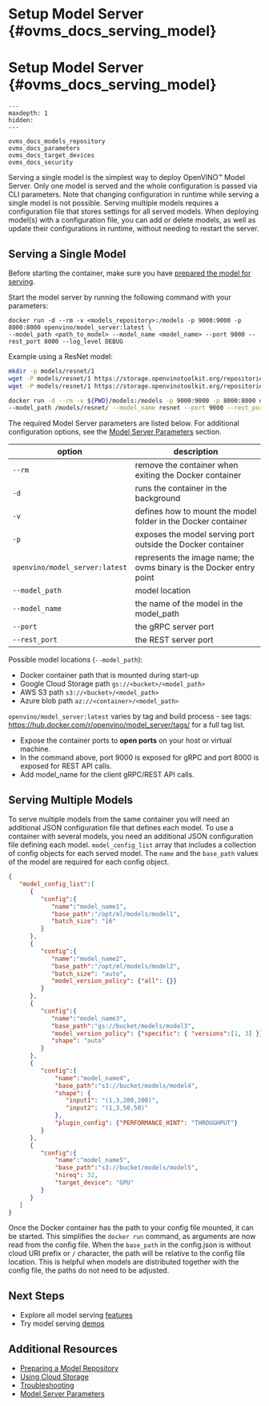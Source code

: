 # Setup Model Server {#ovms_docs_serving_model}
# Setup Model Server {#ovms_docs_serving_model}

```{toctree}
---
maxdepth: 1
hidden:
---

ovms_docs_models_repository
ovms_docs_parameters
ovms_docs_target_devices
ovms_docs_security
```

Serving a single model is the simplest way to deploy OpenVINO™ Model Server. Only one model is served and the whole configuration is passed via CLI parameters.
Note that changing configuration in runtime while serving a single model is not possible. Serving multiple models requires a configuration file that stores settings for all served models. 
When deploying model(s) with a configuration file, you can add or delete models, as well as update their configurations in runtime, without needing to restart the server.

## Serving a Single Model

Before starting the container, make sure you have [prepared the model for serving](models_repository.md).

Start the model server by running the following command with your parameters: 

```
docker run -d --rm -v <models_repository>:/models -p 9000:9000 -p 8000:8000 openvino/model_server:latest \
--model_path <path_to_model> --model_name <model_name> --port 9000 --rest_port 8000 --log_level DEBUG
```

Example using a ResNet model:

```bash
mkdir -p models/resnet/1
wget -P models/resnet/1 https://storage.openvinotoolkit.org/repositories/open_model_zoo/2022.1/models_bin/2/resnet50-binary-0001/FP32-INT1/resnet50-binary-0001.bin
wget -P models/resnet/1 https://storage.openvinotoolkit.org/repositories/open_model_zoo/2022.1/models_bin/2/resnet50-binary-0001/FP32-INT1/resnet50-binary-0001.xml

docker run -d --rm -v ${PWD}/models:/models -p 9000:9000 -p 8000:8000 openvino/model_server:latest \
--model_path /models/resnet/ --model_name resnet --port 9000 --rest_port 8000 --log_level DEBUG
```

The required Model Server parameters are listed below. For additional configuration options, see the [Model Server Parameters](parameters.md) section.

| option                         | description                                                            |
|--------------------------------|------------------------------------------------------------------------|
| `--rm`                         | remove the container when exiting the Docker container                 |
| `-d`                           | runs the container in the background                                   |
| `-v`                           | defines how to mount the model folder in the Docker container          |
| `-p`                           | exposes the model serving port outside the Docker container            |
| `openvino/model_server:latest` | represents the image name; the ovms binary is the Docker entry point   |
| `--model_path`                 | model location                                                         |
| `--model_name`                 | the name of the model in the model_path                                |
| `--port`                       | the gRPC server port                                                   |
| `--rest_port`                  | the REST server port                                                   |

Possible model locations (`--model_path`):
* Docker container path that is mounted during start-up
* Google Cloud Storage path `gs://<bucket>/<model_path>`
* AWS S3 path `s3://<bucket>/<model_path>`   
* Azure blob path `az://<container>/<model_path>`

`openvino/model_server:latest` varies by tag and build process - see tags: https://hub.docker.com/r/openvino/model_server/tags/ for a full tag list.

- Expose the container ports to **open ports** on your host or virtual machine. 
- In the command above, port 9000 is exposed for gRPC and port 8000 is exposed for REST API calls.
- Add model_name for the client gRPC/REST API calls.

## Serving Multiple Models 

To serve multiple models from the same container you will need an additional JSON configuration file that defines each model. To use a container with several models, you need an additional JSON configuration file defining each model. `model_config_list` array that includes a collection of config objects for each served model. The `name` and the `base_path` values of the model are required for each config object.


```json
{
   "model_config_list":[
      {
         "config":{
            "name":"model_name1",
            "base_path":"/opt/ml/models/model1",
            "batch_size": "16"
         }
      },
      {
         "config":{
            "name":"model_name2",
            "base_path":"/opt/ml/models/model2",
            "batch_size": "auto",
            "model_version_policy": {"all": {}}
         }
      },
      {
         "config":{
            "name":"model_name3",
            "base_path":"gs://bucket/models/model3",
            "model_version_policy": {"specific": { "versions":[1, 3] }},
            "shape": "auto"
         }
      },
      {
         "config":{
             "name":"model_name4",
             "base_path":"s3://bucket/models/model4",
             "shape": {
                "input1": "(1,3,200,200)",
                "input2": "(1,3,50,50)"
             },
             "plugin_config": {"PERFORMANCE_HINT": "THROUGHPUT"}
         }
      },
      {
         "config":{
             "name":"model_name5",
             "base_path":"s3://bucket/models/model5",
             "nireq": 32,
             "target_device": "GPU"
         }
      }
   ]
}
```

Once the Docker container has the path to your config file mounted, it can be started. This simplifies the `docker run` command, as arguments are now read from the config file. 
When the `base_path` in the config.json is without cloud URI prefix or `/` character, the path will be relative to the config file location. 
This is helpful when models are distributed together with the config file, the paths do not need to be adjusted.

## Next Steps

- Explore all model serving [features](features.md)
- Try model serving [demos](../demos/README.md)

## Additional Resources

- [Preparing a Model Repository](models_repository.md)
- [Using Cloud Storage](using_cloud_storage.md)
- [Troubleshooting](troubleshooting.md)
- [Model Server Parameters](parameters.md)

